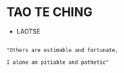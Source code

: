 # TAO TE CHING

- LAOTSE





~~~

"Others are estimable and fortunate,

I alone am pitiable and pathetic"

~~~